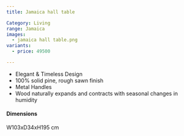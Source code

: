 ```yaml
---
title: Jamaica hall table

Category: Living
range: Jamaica
images:
  - jamaica hall table.png
variants:
  - price: 49500

---
```

* Elegant & Timeless Design
* 100% solid pine, rough sawn finish
* Metal Handles
* Wood naturally expands and contracts with seasonal changes in humidity

#### Dimensions
W103xD34xH195 cm
